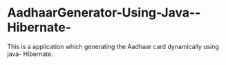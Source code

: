 # AadhaarGenerator-Using-Java--Hibernate-
This is a application which generating the Aadhaar card dynamically using java- Hibernate.
